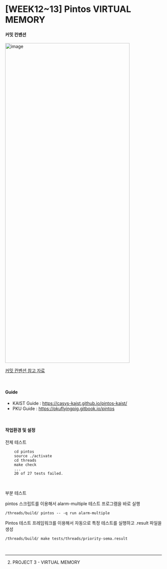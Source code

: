 # [WEEK12~13] Pintos VIRTUAL MEMORY

#### 커밋 컨벤션
<img width="400" height="1026" alt="image" src="https://github.com/user-attachments/assets/1a1cb7c8-41c2-4fff-ad00-9f5bdafbdb66" />   

[커밋 컨벤션 참고 자료](https://www.conventionalcommits.org/ko/v1.0.0/)

&nbsp;

#### Guide

* KAIST Guide : https://casys-kaist.github.io/pintos-kaist/
* PKU Guide : https://pkuflyingpig.gitbook.io/pintos

&nbsp;

#### 작업환경 및 설정

전체 테스트

```
    cd pintos
    source ./activate
    cd threads
    make check
    ...
    20 of 27 tests failed.
```

&nbsp;

부분 테스트

pintos 스크립트를 이용해서 alarm-multiple 테스트 프로그램을 바로 실행

```
/threads/build/ pintos -- -q run alarm-multiple
```

Pintos 테스트 프레임워크를 이용해서 자동으로 특정 테스트를 실행하고 .result 파일을 생성

```
/threads/build/ make tests/threads/priority-sema.result

```

&nbsp;

***

2. PROJECT 3 - VIRTUAL MEMORY
